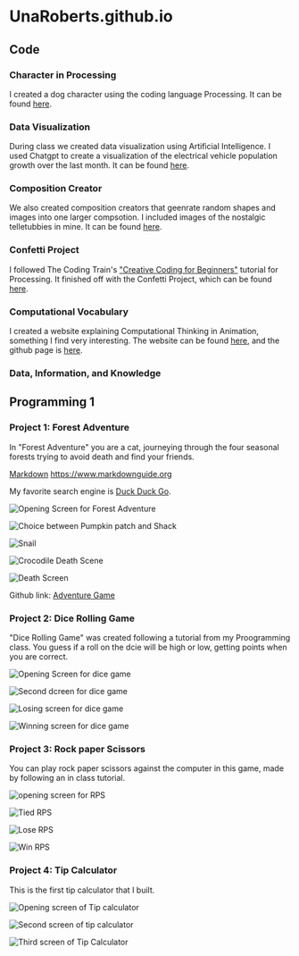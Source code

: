 # UnaRoberts.github.io
## Code
### Character in Processing
I created a dog character using the coding language Processing. 
It can be found [here](https://github.com/UnaRoberts/DoginProcessing). 

### Data Visualization
During class we created data visualization using Artificial Intelligence. I used Chatgpt to create a visualization of the electrical vehicle population growth over the last month. It can be found [here](https://github.com/UnaRoberts/DataVisualization). 

### Composition Creator
We also created composition creators that geenrate random shapes and images into one larger compsotion. I included images of the nostalgic telletubbies in mine. It can be found [here](https://github.com/UnaRoberts/Composition-Creator). 


### Confetti Project
 I followed The Coding Train's ["Creative Coding for Beginners"](https://www.youtube.com/watch?v=4JzDttgdILQ&t=883s) tutorial for Processing. It finished off with the Confetti Project, which can be found [here](https://github.com/UnaRoberts/Confetti-Project). 


### Computational Vocabulary
I created a website explaining Computational Thinking in Animation, something I find very interesting. The website can be found [here](file:///C:/Users/unaor/OneDrive/Desktop/Code%20class/Computational_Thinking/Computational_Thinking.html), and the github page is [here](https://github.com/UnaRoberts/Computational-Vocabulary). 

### Data, Information, and Knowledge









## Programming 1
### Project 1: Forest Adventure 
In "Forest Adventure" you are a cat, journeying through the four seasonal forests trying to avoid death and find your friends. 

[Markdown](https://www.markdownguide.org/basic-syntax/)
<https://www.markdownguide.org>

My favorite search engine is [Duck Duck Go](https://duckduckgo.com "The best search engine for privacy").

![Opening Screen for Forest Adventure](https://github.com/user-attachments/assets/6a5e718a-9fe6-4bd2-a52c-5c2b96a30ff7)

![Choice between Pumpkin patch and Shack](https://github.com/user-attachments/assets/e8b26d32-2e80-450b-8073-c8206bb024fe)

![Snail](https://github.com/user-attachments/assets/386f4a4b-2404-408a-812c-5b78c11eeb9a)

![Crocodile Death Scene](https://github.com/user-attachments/assets/0e53f3dd-2af7-4392-85e6-13def546c34c)

![Death Screen](https://github.com/user-attachments/assets/c1977bf8-8ff5-44dd-8001-aa98f6eccf4b)

Github link: 
[Adventure Game](https://github.com/UnaRoberts/adventuregame.git)


### Project 2: Dice Rolling Game
"Dice Rolling Game" was created following a tutorial from my Proogramming class. You guess if a roll on the dcie will be high or low, getting points when you are correct. 

![Opening Screen for dice game](https://github.com/user-attachments/assets/c250d293-e944-4211-b4d3-e6a4bd3a8c57)

![Second dcreen for dice game](https://github.com/user-attachments/assets/137b8451-e4f0-463c-8b86-f05aafa937e1)

![Losing screen for dice game](https://github.com/user-attachments/assets/cb563e10-0102-4a67-8af0-9584ec6f16ad)

![Winning screen for dice game](https://github.com/user-attachments/assets/9ebafd8e-8cdb-470b-9379-38232587e103)

### Project 3: Rock paper Scissors
You can play rock paper scissors against the computer in this game, made by following an in class tutorial. 

![opening screen for RPS](https://github.com/user-attachments/assets/0b226403-a043-416b-bd9f-c7fc89da3694)

![Tied RPS](https://github.com/user-attachments/assets/d17f6b28-8b30-476c-b6f1-12658b33d0bd)

![Lose RPS](https://github.com/user-attachments/assets/1a1eecf6-90d2-4349-acc0-ad78ef025a8b)

![Win RPS](https://github.com/user-attachments/assets/9a648dd3-26a6-47c2-80a2-155705c28ad8)


### Project 4: Tip Calculator

This is the first tip calculator that I built. 

![Opening screen of Tip calculator](https://github.com/user-attachments/assets/b7c60ea5-2569-4e9b-8874-2a003c48db8b)

![Second screen of tip calculator](https://github.com/user-attachments/assets/bd7d6704-0ef7-46a6-a735-5714bd989148)

![Third screen of Tip Calculator](https://github.com/user-attachments/assets/fefc3408-312e-4f5a-be99-aead5d5ddf0a)
